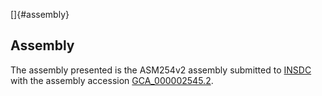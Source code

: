 []{#assembly}

Assembly
--------

The assembly presented is the ASM254v2 assembly submitted to
[INSDC](http://www.insdc.org) with the assembly accession
[GCA\_000002545.2](http://www.ebi.ac.uk/ena/data/view/GCA_000002545.2).
